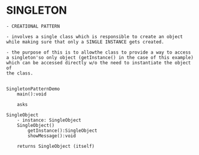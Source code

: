 # SINGLETON

    - CREATIONAL PATTERN
    
    - involves a single class which is responsible to create an object
    while making sure that only a SINGLE INSTANCE gets created. 
    
    - the purpose of this is to allowthe class to provide a way to access 
    a singleton'so only object (getInstance() in the case of this example) 
    which can be accessed directly w/o the need to instantiate the object of
    the class. 
    
    
    SingletonPatternDemo
        main():void
        
        asks
        
    SingleObject
        - instance: SingleObject
        SingleObject()
            getInstance():SingleObject
            showMessage():void
            
        returns SingleObject (itself)